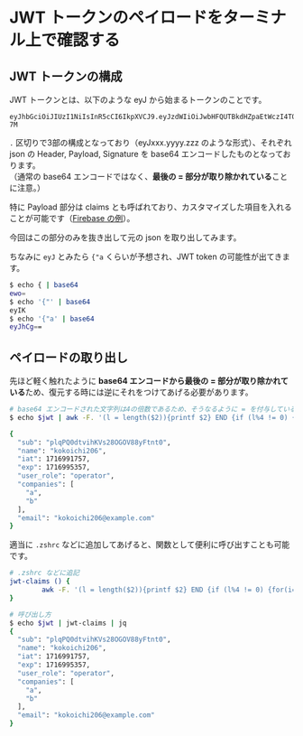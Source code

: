 # JWT トークンのペイロードをターミナル上で確認する

## JWT トークンの構成

JWT トークンとは、以下のような eyJ から始まるトークンのことです。

```
eyJhbGciOiJIUzI1NiIsInR5cCI6IkpXVCJ9.eyJzdWIiOiJwbHFQUTBkdHZpaEtWczI4T0dPVjg4eUZ0bnQwIiwibmFtZSI6Imtva29pY2hpMjA2IiwiaWF0IjoxNzE2OTkxNzU3LCJleHAiOjE3MTY5OTUzNTcsInVzZXJfcm9sZSI6Im9wZXJhdG9yIiwiY29tcGFuaWVzIjpbImEiLCJiIl0sImVtYWlsIjoia29rb2ljaGkyMDZAZXhhbXBsZS5jb20ifQ.cpsYjKAM_YQksiTCV0EheKTM4oo47RYruUXzZYLn-7M
```

`.` 区切りで3部の構成となっており（eyJxxx.yyyy.zzz のような形式）、それぞれ json の Header, Payload, Signature を base64 エンコードしたものとなっております。  
（通常の base64 エンコードではなく、**最後の = 部分が取り除かれている**ことに注意。）

特に Payload 部分は claims とも呼ばれており、カスタマイズした項目を入れることが可能です（[Firebase の例](https://firebase.google.com/docs/auth/admin/custom-claims#set_and_validate_custom_user_claims_via_the_admin_sdk)）。

今回はこの部分のみを抜き出して元の json を取り出してみます。

ちなみに `eyJ` とみたら `{"a` くらいが予想され、JWT token の可能性が出てきます。

``` sh
$ echo { | base64   
ewo=
$ echo '{"' | base64
eyIK
$ echo '{"a' | base64
eyJhCg==
```

## ペイロードの取り出し

先ほど軽く触れたように **base64 エンコードから最後の = 部分が取り除かれている**ため、復元する時には逆にそれをつけてあげる必要があります。

``` sh
# base64 エンコードされた文字列は4の倍数であるため、そうなるように = を付与している
$ echo $jwt | awk -F. '(l = length($2)){printf $2} END {if (l%4 != 0) {for(i=1; i<=(4-l%4); i++){printf "="}}}' | base64 -d | jq

{
  "sub": "plqPQ0dtvihKVs28OGOV88yFtnt0",
  "name": "kokoichi206",
  "iat": 1716991757,
  "exp": 1716995357,
  "user_role": "operator",
  "companies": [
    "a",
    "b"
  ],
  "email": "kokoichi206@example.com"
}
```

適当に `.zshrc` などに追加してあげると、関数として便利に呼び出すことも可能です。

``` sh
# .zshrc などに追記
jwt-claims () {
        awk -F. '(l = length($2)){printf $2} END {if (l%4 != 0) {for(i=1; i<=(4-l%4); i++){printf "="}}}' | base64 -d
}
```

``` sh
# 呼び出し方
$ echo $jwt | jwt-claims | jq
{
  "sub": "plqPQ0dtvihKVs28OGOV88yFtnt0",
  "name": "kokoichi206",
  "iat": 1716991757,
  "exp": 1716995357,
  "user_role": "operator",
  "companies": [
    "a",
    "b"
  ],
  "email": "kokoichi206@example.com"
}
```
